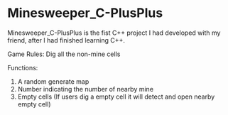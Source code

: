 # Minesweeper_C-PlusPlus
Minesweeper_C-PlusPlus is the fist C++ project I had developed with my friend, after I had finished learning C++.

Game Rules:
Dig all the non-mine cells

Functions:
1) A random generate map
2) Number indicating the number of nearby mine
3) Empty cells (If users dig a empty cell it will detect and open nearby empty cell)
